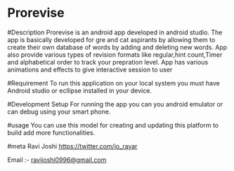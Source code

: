 # Prorevise

#Description
Prorevise is an android app developed in android studio.
The app is basically developed for gre and cat aspirants by allowing them to create their own database of words by adding and deleting new words.
App also provide various types of revision formats like regular,hint count,Timer and alphabetical order to track your prepration level.
App has various animations and effects to give interactive session to user


#Requirement 
To run this application on your local system you must have
Android studio or ecllipse installed in your device.

#Development Setup
For running the app you can you android emulator or can debug using your smart phone.

#usage
You can use this model for creating and updating this platform to build add more functionalities.

#meta
Ravi Joshi
https://twitter.com/jo_ravar


Email :- ravijoshi0996@gmail.com




